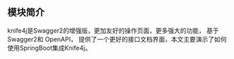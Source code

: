 ## 模块简介

knife4j是Swagger2的增强版，更加友好的操作页面，更多强大的功能，
基于Swagger2和 OpenAPI，
提供了一个更好的接口文档界面，本文主要演示了如何使用SpringBoot集成Knife4j。